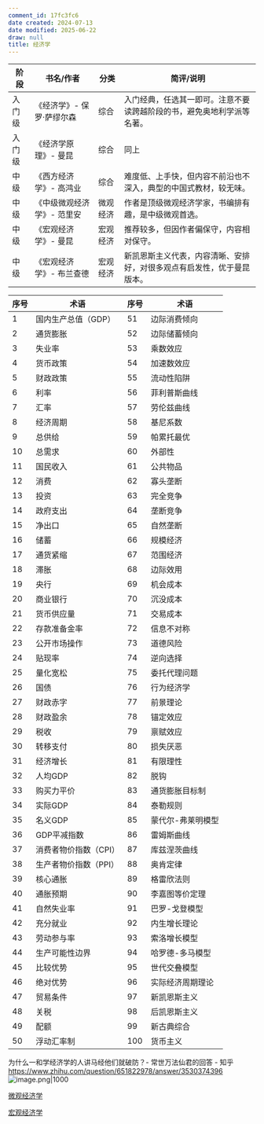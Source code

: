 ```yaml
---
comment_id: 17fc3fc6
date created: 2024-07-13
date modified: 2025-06-22
draw: null
title: 经济学
---
```

| 阶段     | 书名/作者                           | 分类     | 简评/说明                                                                 |
|----------|-------------------------------------|----------|---------------------------------------------------------------------------|
| 入门级   |《经济学》- 保罗·萨缪尔森         | 综合     | 入门经典，任选其一即可。注意不要读跨越阶段的书，避免奥地利学派等名著。|
| 入门级   |《经济学原理》- 曼昆               | 综合     | 同上                                                                       |
| 中级     |《西方经济学》- 高鸿业             | 综合     | 难度低、上手快，但内容不前沿也不深入，典型的中国式教材，较无味。|
| 中级     |《中级微观经济学》- 范里安         | 微观经济 | 作者是顶级微观经济学家，书编排有趣，是中级微观首选。|
| 中级     |《宏观经济学》- 曼昆               | 宏观经济 | 推荐较多，但因作者偏保守，内容相对保守。|
| 中级     |《宏观经济学》- 布兰查德           | 宏观经济 | 新凯恩斯主义代表，内容清晰、安排好，对很多观点有启发性，优于曼昆版本。|

| 序号  | 术语           | 序号  | 术语        |
| --- | ------------ | --- | --------- |
| 1   | 国内生产总值（GDP）| 51  | 边际消费倾向    |
| 2   | 通货膨胀         | 52  | 边际储蓄倾向    |
| 3   | 失业率          | 53  | 乘数效应      |
| 4   | 货币政策         | 54  | 加速数效应     |
| 5   | 财政政策         | 55  | 流动性陷阱     |
| 6   | 利率           | 56  | 菲利普斯曲线    |
| 7   | 汇率           | 57  | 劳伦兹曲线     |
| 8   | 经济周期         | 58  | 基尼系数      |
| 9   | 总供给          | 59  | 帕累托最优     |
| 10  | 总需求          | 60  | 外部性       |
| 11  | 国民收入         | 61  | 公共物品      |
| 12  | 消费           | 62  | 寡头垄断      |
| 13  | 投资           | 63  | 完全竞争      |
| 14  | 政府支出         | 64  | 垄断竞争      |
| 15  | 净出口          | 65  | 自然垄断      |
| 16  | 储蓄           | 66  | 规模经济      |
| 17  | 通货紧缩         | 67  | 范围经济      |
| 18  | 滞胀           | 68  | 边际效用      |
| 19  | 央行           | 69  | 机会成本      |
| 20  | 商业银行         | 70  | 沉没成本      |
| 21  | 货币供应量        | 71  | 交易成本      |
| 22  | 存款准备金率       | 72  | 信息不对称     |
| 23  | 公开市场操作       | 73  | 道德风险      |
| 24  | 贴现率          | 74  | 逆向选择      |
| 25  | 量化宽松         | 75  | 委托代理问题    |
| 26  | 国债           | 76  | 行为经济学     |
| 27  | 财政赤字         | 77  | 前景理论      |
| 28  | 财政盈余         | 78  | 锚定效应      |
| 29  | 税收           | 79  | 禀赋效应      |
| 30  | 转移支付         | 80  | 损失厌恶      |
| 31  | 经济增长         | 81  | 有限理性      |
| 32  | 人均GDP        | 82  | 脱钩        |
| 33  | 购买力平价        | 83  | 通货膨胀目标制   |
| 34  | 实际GDP        | 84  | 泰勒规则      |
| 35  | 名义GDP        | 85  | 蒙代尔-弗莱明模型 |
| 36  | GDP平减指数      | 86  | 雷姆斯曲线     |
| 37  | 消费者物价指数（CPI）| 87  | 库兹涅茨曲线    |
| 38  | 生产者物价指数（PPI）| 88  | 奥肯定律      |
| 39  | 核心通胀         | 89  | 格雷欣法则     |
| 40  | 通胀预期         | 90  | 李嘉图等价定理   |
| 41  | 自然失业率        | 91  | 巴罗-戈登模型   |
| 42  | 充分就业         | 92  | 内生增长理论    |
| 43  | 劳动参与率        | 93  | 索洛增长模型    |
| 44  | 生产可能性边界      | 94  | 哈罗德-多马模型  |
| 45  | 比较优势         | 95  | 世代交叠模型    |
| 46  | 绝对优势         | 96  | 实际经济周期理论  |
| 47  | 贸易条件         | 97  | 新凯恩斯主义    |
| 48  | 关税           | 98  | 后凯恩斯主义    |
| 49  | 配额           | 99  | 新古典综合     |
| 50  | 浮动汇率制        | 100 | 货币主义      |

为什么一和学经济学的人讲马经他们就破防？- 常世万法仙君的回答 - 知乎  
https://www.zhihu.com/question/651822978/answer/3530374396  
![image.png|1000](https://imagehosting4picgo.oss-cn-beijing.aliyuncs.com/imagehosting/fix-dir%2Fpicgo%2Fpicgo-clipboard-images%2F2024%2F07%2F13%2F20-04-42-dc4e8609100c7a7cd522ac596bd66f4c-20240713200442-b043e1.png)

[微观经济学](微观经济学.md)

[宏观经济学](宏观经济学)
